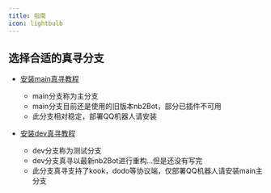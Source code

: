 ```yaml
---
title: 指南
icon: lightbulb
---
```


## 选择合适的真寻分支

- [安装main真寻教程](main/)
  - main分支称为主分支
  - main分支目前还是使用的旧版本nb2Bot，部分已插件不可用
  - 此分支相对稳定，部署QQ机器人请安装
    
- [安装dev真寻教程](dev/)
  - dev分支称为测试分支
  - dev分支真寻以最新nb2Bot进行重构...但是还没有写完
  - 此分支真寻支持了kook，dodo等协议端，仅部署QQ机器人请安装main主分支
